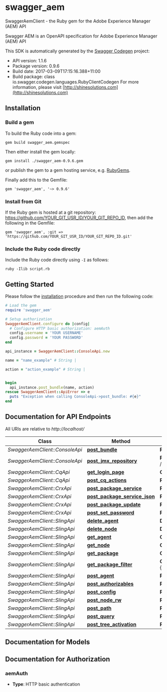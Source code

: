 # swagger_aem

SwaggerAemClient - the Ruby gem for the Adobe Experience Manager (AEM) API

Swagger AEM is an OpenAPI specification for Adobe Experience Manager (AEM) API

This SDK is automatically generated by the [Swagger Codegen](https://github.com/swagger-api/swagger-codegen) project:

- API version: 1.1.6
- Package version: 0.9.6
- Build date: 2017-03-09T17:15:16.388+11:00
- Build package: class io.swagger.codegen.languages.RubyClientCodegen
For more information, please visit [http://shinesolutions.com](http://shinesolutions.com)

## Installation

### Build a gem

To build the Ruby code into a gem:

```shell
gem build swagger_aem.gemspec
```

Then either install the gem locally:

```shell
gem install ./swagger_aem-0.9.6.gem
```

or publish the gem to a gem hosting service, e.g. [RubyGems](https://rubygems.org/).

Finally add this to the Gemfile:

    gem 'swagger_aem', '~> 0.9.6'

### Install from Git

If the Ruby gem is hosted at a git repository: https://github.com/YOUR_GIT_USR_ID/YOUR_GIT_REPO_ID, then add the following in the Gemfile:

    gem 'swagger_aem', :git => 'https://github.com/YOUR_GIT_USR_ID/YOUR_GIT_REPO_ID.git'

### Include the Ruby code directly

Include the Ruby code directly using `-I` as follows:

```shell
ruby -Ilib script.rb
```

## Getting Started

Please follow the [installation](#installation) procedure and then run the following code:
```ruby
# Load the gem
require 'swagger_aem'

# Setup authorization
SwaggerAemClient.configure do |config|
  # Configure HTTP basic authorization: aemAuth
  config.username = 'YOUR USERNAME'
  config.password = 'YOUR PASSWORD'
end

api_instance = SwaggerAemClient::ConsoleApi.new

name = "name_example" # String | 

action = "action_example" # String | 


begin
  api_instance.post_bundle(name, action)
rescue SwaggerAemClient::ApiError => e
  puts "Exception when calling ConsoleApi->post_bundle: #{e}"
end

```

## Documentation for API Endpoints

All URIs are relative to *http://localhost/*

Class | Method | HTTP request | Description
------------ | ------------- | ------------- | -------------
*SwaggerAemClient::ConsoleApi* | [**post_bundle**](docs/ConsoleApi.md#post_bundle) | **POST** /system/console/bundles/{name} | 
*SwaggerAemClient::ConsoleApi* | [**post_jmx_repository**](docs/ConsoleApi.md#post_jmx_repository) | **POST** /system/console/jmx/com.adobe.granite:type=Repository/op/{action} | 
*SwaggerAemClient::CqApi* | [**get_login_page**](docs/CqApi.md#get_login_page) | **GET** /libs/granite/core/content/login.html | 
*SwaggerAemClient::CqApi* | [**post_cq_actions**](docs/CqApi.md#post_cq_actions) | **POST** /.cqactions.html | 
*SwaggerAemClient::CrxApi* | [**post_package_service**](docs/CrxApi.md#post_package_service) | **POST** /crx/packmgr/service.jsp | 
*SwaggerAemClient::CrxApi* | [**post_package_service_json**](docs/CrxApi.md#post_package_service_json) | **POST** /crx/packmgr/service/.json/{path} | 
*SwaggerAemClient::CrxApi* | [**post_package_update**](docs/CrxApi.md#post_package_update) | **POST** /crx/packmgr/update.jsp | 
*SwaggerAemClient::CrxApi* | [**post_set_password**](docs/CrxApi.md#post_set_password) | **POST** /crx/explorer/ui/setpassword.jsp | 
*SwaggerAemClient::SlingApi* | [**delete_agent**](docs/SlingApi.md#delete_agent) | **DELETE** /etc/replication/agents.{runmode}/{name} | 
*SwaggerAemClient::SlingApi* | [**delete_node**](docs/SlingApi.md#delete_node) | **DELETE** /{path}/{name} | 
*SwaggerAemClient::SlingApi* | [**get_agent**](docs/SlingApi.md#get_agent) | **GET** /etc/replication/agents.{runmode}/{name} | 
*SwaggerAemClient::SlingApi* | [**get_node**](docs/SlingApi.md#get_node) | **GET** /{path}/{name} | 
*SwaggerAemClient::SlingApi* | [**get_package**](docs/SlingApi.md#get_package) | **GET** /etc/packages/{group}/{name}-{version}.zip | 
*SwaggerAemClient::SlingApi* | [**get_package_filter**](docs/SlingApi.md#get_package_filter) | **GET** /etc/packages/{group}/{name}-{version}.zip/jcr:content/vlt:definition/filter.tidy.2.json | 
*SwaggerAemClient::SlingApi* | [**post_agent**](docs/SlingApi.md#post_agent) | **POST** /etc/replication/agents.{runmode}/{name} | 
*SwaggerAemClient::SlingApi* | [**post_authorizables**](docs/SlingApi.md#post_authorizables) | **POST** /libs/granite/security/post/authorizables | 
*SwaggerAemClient::SlingApi* | [**post_config**](docs/SlingApi.md#post_config) | **POST** /apps/system/config.{runmode}/{name} | 
*SwaggerAemClient::SlingApi* | [**post_node_rw**](docs/SlingApi.md#post_node_rw) | **POST** /{path}/{name}.rw.html | 
*SwaggerAemClient::SlingApi* | [**post_path**](docs/SlingApi.md#post_path) | **POST** /{path}/ | 
*SwaggerAemClient::SlingApi* | [**post_query**](docs/SlingApi.md#post_query) | **POST** /bin/querybuilder.json | 
*SwaggerAemClient::SlingApi* | [**post_tree_activation**](docs/SlingApi.md#post_tree_activation) | **POST** /etc/replication/treeactivation.html | 


## Documentation for Models



## Documentation for Authorization


### aemAuth

- **Type**: HTTP basic authentication


